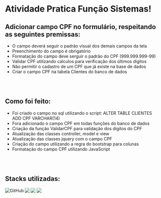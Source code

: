 # Atividade Pratica Função Sistemas! 

## Adicionar campo CPF no formulário, respeitando as seguintes premissas:

-  O campo deverá seguir o padrão visual dos demais campos da tela
-  Preenchimento do campo é obrigatório
-  Formatação do campo deve serguir o padrão do CPF (999.999.999-99)
-  Validar CPF utilizando calculos para verificação dos últimos digitos
-  Não permitir o cadastro de um CPF que já existe na base de dados
-  Criar o campo CPF na tabela Clientes do banco de dados


<br></br>

## Como foi feito:

- Foi criado o campo no sql utilizando o script: 
  ALTER TABLE CLIENTES ADD CPF VARCHAR(14)
- Fora adicionado o campo CPF em todas funções do banco de dados
- Criação da função ValidarCPF para validação dos digitos do CPF
- Atualização das classes controller, model e view
- Atualização das classes jquery com o campo CPF
- Criação do campo utilizando a regra do bootstrap para colunas
- Formatação do campo CPF utilizando JavaScript

<br></br>
## Stacks utilizadas:

<img align="left" alt="GitHub" src="https://img.shields.io/badge/github%20-%23121011.svg?&style=for-the-badge&logo=github&logoColor=white"/>
<img align="left" src="https://img.shields.io/badge/c%23%20-%23239120.svg?&style=for-the-badge&logo=c-sharp&logoColor=white"/>
<img src="https://img.shields.io/badge/javascript%20-%23323330.svg?&style=for-the-badge&logo=javascript&logoColor=%23F7DF1E"/>
<img src="https://img.shields.io/badge/git%20-%23F05033.svg?&style=for-the-badge&logo=git&logoColor=white"/>
